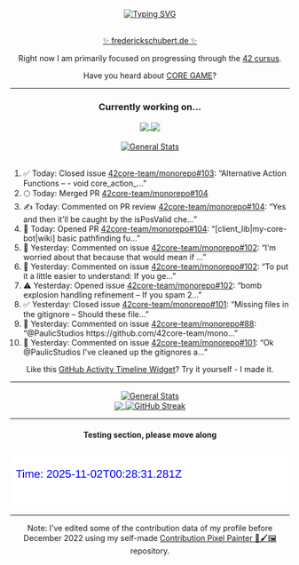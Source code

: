 <div align="center">
	<a href="https://git.io/typing-svg"><img src="https://readme-typing-svg.demolab.com?font=Fira+Code&size=30&pause=1000&color=70A5FD&background=1A1B27&center=true&vCenter=true&repeat=false&random=false&width=550&lines=%F0%9F%91%8B+Hello+World!+I'm+Freddy!+%F0%9F%96%96" alt="Typing SVG" /></a>
</div>
<br>
<div align="center">
	<p></p><a href="https://frederickschubert.de">✨ frederickschubert.de ✨</a></p>
	<p>Right now I am primarily focused on progressing through the <a href="https://github.com/FreddyMSchubert/42_cursus">42 cursus</a>.</p>
	<p>Have you heard about <a href="https://coregame.de/">CORE GAME</a>?</p>
</div>

<hr>

<div align="center">

### Currently working on...

<!-- [![current_repo](https://github-readme-stats.vercel.app/api/pin/?username=FreddyMSchubert&repo=Crafty_Concoctions&theme=tokyonight)](https://github.com/FreddyMSchubert/Crafty_Concoctions) -->

<div align="center">
	<a href="https://github.com/Reptudn/42_transcendence" target="_blank">
		<img align="center" src="https://github-readme-stats.vercel.app/api/pin/?username=Reptudn&repo=42_transcendence&theme=tokyonight" />
	</a>
	<a href="https://github.com/42core-team/monorepo" target="_blank">
		<img align="center" src="https://github-readme-stats.vercel.app/api/pin/?username=42core-team&repo=monorepo&theme=tokyonight" />
	</a>
</div>

<br>

<div align="center">
	<a href="https://github.com/FreddyMSchubert/42_cursus" target="_blank">
		<img align="center" src="https://github-readme-stats.vercel.app/api/pin/?username=FreddyMSchubert&repo=42_cursus&theme=tokyonight" alt="General Stats" />
	</a>
</div>

<br>

<div align="left">
<ol>
<!-- ACTIVITY:START -->
<li>✅ Today: Closed issue <a href="https://github.com/42core-team/monorepo/issues/103">42core-team/monorepo#103</a>: “Alternative Action Functions – - void core_action_…”</li>
<li>🌕 Today: Merged PR <a href="https://github.com/42core-team/monorepo/pull/104">42core-team/monorepo#104</a></li>
<li>✍️ Today: Commented on PR review <a href="https://github.com/42core-team/monorepo/pull/104#discussion_r2351588456">42core-team/monorepo#104</a>: “Yes and then it'll be caught by the isPosValid che…”</li>
<li>🚀 Today: Opened PR <a href="https://github.com/42core-team/monorepo/pull/104">42core-team/monorepo#104</a>: “[client_lib|my-core-bot|wiki] basic pathfinding fu…”</li>
<li>💬 Yesterday: Commented on issue <a href="https://github.com/42core-team/monorepo/issues/102#issuecomment-3290916792">42core-team/monorepo#102</a>: “I’m worried about that because that would mean if …”</li>
<li>💬 Yesterday: Commented on issue <a href="https://github.com/42core-team/monorepo/issues/102#issuecomment-3290901573">42core-team/monorepo#102</a>: “To put it a little easier to understand: If you ge…”</li>
<li>⚠️ Yesterday: Opened issue <a href="https://github.com/42core-team/monorepo/issues/102">42core-team/monorepo#102</a>: “bomb explosion handling refinement – If you spam 2…”</li>
<li>✅ Yesterday: Closed issue <a href="https://github.com/42core-team/monorepo/issues/101">42core-team/monorepo#101</a>: “Missing files in the gitignore – Should these file…”</li>
<li>💬 Yesterday: Commented on issue <a href="https://github.com/42core-team/monorepo/issues/88#issuecomment-3290510395">42core-team/monorepo#88</a>: “@PaulicStudios https://github.com/42core-team/mono…”</li>
<li>💬 Yesterday: Commented on issue <a href="https://github.com/42core-team/monorepo/issues/101#issuecomment-3290476923">42core-team/monorepo#101</a>: “Ok @PaulicStudios I've cleaned up the gitignores a…”</li>
<!-- ACTIVITY:END -->
</ol>
</div>

Like this [GitHub Activity Timeline Widget](https://github.com/FreddyMSchubert/github-activity-timeline)? Try it yourself - I made it.

<hr>

<div align="center">
	<a href="https://github.com/anuraghazra/github-readme-stats" target="_blank">
		<img height=200 align="center" src="https://github-readme-stats.vercel.app/api?username=FreddyMSchubert&show_icons=true&theme=tokyonight&card_width=650" alt="General Stats" />
	</a>
</div>

<div align="center">
	<a href="https://github.com/anuraghazra/github-readme-stats" target="_blank">
		<img height=200 align="center" src="https://github-readme-stats.vercel.app/api/top-langs/?username=FreddyMSchubert&layout=donut&theme=tokyonight&card_width=320">
	</a>
	<a href="https://github.com/DenverCoder1/github-readme-streak-stats" target="_blank">
		<img height=200 align="center" src="https://streak-stats.demolab.com?user=FreddyMSchubert&theme=tokyonight&date_format=j%20M%5B%20Y%5D&card_width=320&card_height=200&hide_total_contributions=true" alt="GitHub Streak" />
	</a>
</div>

<hr>

#### Testing section, please move along

![GitHub Defenders SVG](https://github.com/FreddyMSchubert/FreddyMSchubert/blob/github_defenders_output/output.svg)

<hr>

Note: I've edited some of the contribution data of my profile before December 2022 using my self-made [Contribution Pixel Painter 🎨🖌️🖼️](https://github.com/FreddyMSchubert/contribution-pixel-painter) repository.
